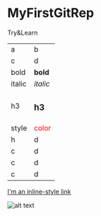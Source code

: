 # MyFirstGitRep
Try&amp;Learn
<table>
  <tr><td>a</td><td>b</td></tr>
  <tr><td>c</td><td>d</td></tr>
  <tr><td>bold</td><td><b>bold</b></td></tr>
  <tr><td>italic</td><td><i>italic</i></td></tr>
  <tr><td>h3</td><td><h3>h3</h3></td></tr>
  <tr><td>style</td><td><span style=color:red>color</span></td></tr>
  <tr><td>h</td><td>d</td></tr>
  <tr><td>c</td><td>d</td></tr>
  <tr><td>c</td><td>d</td></tr>
  <tr><td>c</td><td>d</td></tr>
</table>

[I'm an inline-style link](https://groups.google.com/forum/#%21searchin/angular/business$20proces$20javascript$20async$20library$20-$20consistent$20business%7Csort:date/angular/c8h0eVEZO1o/YemDx-wH1DEJ)

![alt text][bpmjs]

[bpmjs]: https://semorad.com/janosemo_work/public/BPMN/bpmjs.png "BPMJS"


